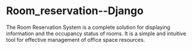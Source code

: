 # Room_reservation--Django

The Room Reservation System is a complete solution for displaying information and the occupancy status of rooms. It is a simple and intuitive tool for effective management of office space resources.